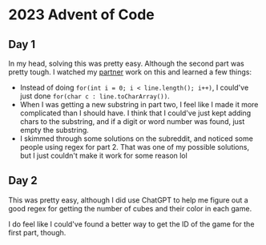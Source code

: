 # 2023 Advent of Code
## Day 1
In my head, solving this was pretty easy. Although the second part was pretty tough. I watched my [partner](https://github.com/AzureToast) work on this and learned a few things:

- Instead of doing `for(int i = 0; i < line.length(); i++)`, I could've just done `for(char c : line.toCharArray())`.
- When I was getting a new substring in part two, I feel like I made it more complicated than I should have. I think that I could've just kept adding chars to the substring, and if a digit or word number was found, just empty the substring.
- I skimmed through some solutions on the subreddit, and noticed some people using regex for part 2. That was one of my possible solutions, but I just couldn't make it work for some reason lol

## Day 2
This was pretty easy, although I did use ChatGPT to help me figure out a good regex for getting the number of cubes and their color in each game.

I do feel like I could've found a better way to get the ID of the game for the first part, though.